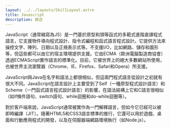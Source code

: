 ```yaml
---
layout: ../../layouts/SkillLayout.astro
title: Javascript
description: 敘述
---
```


JavaScript（通常縮寫為JS）是一門基於原型和頭等函式的多範式進階直譯程式語言，它支援物件導向程式設計、指令式編程和函式語言程式設計。它提供方法來操控文字、陣列、日期以及正規表示式等。不支援I/O，比如網路、儲存和圖形等，但這些都可以由它的宿主環境提供支援。它由ECMA（歐洲電腦製造商協會）透過ECMAScript實作語言的標準化。目前，它被世界上的絕大多數網站所使用，也被世界主流瀏覽器（Chrome、IE、Firefox、Safari和Opera）所支援。

JavaScript與Java在名字和語法上都很相似，但這兩門程式語言從設計之初就有很大不同。JavaScript在語言設計上主要受到了Self（一種原型程式設計語言）和Scheme（一門函式語言程式設計語言）的影響，在語法結構上它和C語言很相似（如if條件語句、switch語句、while迴圈和do-while迴圈等）。

對於客戶端來說，JavaScript通常被實作為一門解釋語言，但如今它已經可以被即時編譯（JIT）。隨著HTML5和CSS3語言標準的推行，它還可以用於遊戲、桌面和行動應用程式的開發，以及在伺服器端網路環境執行（如Node.js）。
